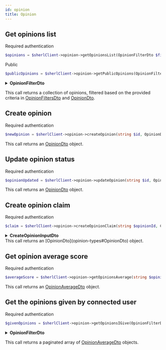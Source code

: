 ```yaml
---
id: opinion
title: Opinion
---
```


## Get opinions list

<span class="badge badge--warning">Required authentication</span>

```php
$opinions = $sherlClient->opinion->getOpinionsList(OpinionFilterDto $filters);
```

<span class="badge badge--success">Public</span>

```php
$publicOpinions = $sherlClient->opinion->getPublicOpinions(OpinionFilterDto $filters);
```

<details>
<summary><b>OpinionFilterDto</b></summary>

| Fields           |  Type   |      Required      |             Description              |
| :--------------- | :-----: | :----------------: | :----------------------------------: |
| **opinionToUri** | string  | :white_check_mark: | URI to which the opinion is directed |
| **page**         | integer |        :x:         |     Page number for pagination.      |
| **itemsPerPage** | integer |        :x:         | Number of items to display per page. |

</details>

This call returns a collection of opinions, filtered based on the provided criteria in [OpinionFiltersDto](opinion#OpinionFiltersDto) and [OpinionDto](opinion-types#OpinionDto).

## Create opinion

<span class="badge badge--warning">Required authentication</span>

```php
$newOpinion = $sherlClient->opinion->createOpinion(string $id, OpinionDto $opinionDto);
```

This call returns an [OpinionDto](opinion-types#OpinionDto) object.

## Update opinion status

<span class="badge badge--warning">Required authentication</span>

```php
$opinionUpdated = $sherlClient->opinion->updateOpinion(string $id, OpinionDto $updatedOpinion);
```

This call returns an [OpinionDto](opinion-types#OpinionDto) object.

## Create opinion claim

<span class="badge badge--warning">Required authentication</span>

```php
$claim = $sherlClient->opinion->createOpinionClaim(string $opinionId, CreateOpinionInputDto $data);
```

<details>
<summary><b>CreateOpinionInputDto</b></summary>

| Fields           |  Type   |      Required      |                   Description                    |
| :--------------- | :-----: | :----------------: | :----------------------------------------------: |
| **comment**      | string  | :white_check_mark: |     The comment associated with the opinion.     |
| **id**           | string  | :white_check_mark: |      The unique identifier of the opinion.       |
| **opinionToUri** | string  | :white_check_mark: |    The URI to which the opinion is directed.     |
| **score**        | integer | :white_check_mark: | The score or rating associated with the opinion. |

</details>
This call returns an [OpinionDto](opinion-types#OpinionDto) object.

## Get opinion average score

<span class="badge badge--warning">Required authentication</span>

```php
$averageScore = $sherlClient->opinion->getOpinionsAverage(string $opinionToUri);
```

This call returns an [OpinionAverageDto](opinion-types#OpinionAverageDto) object.

## Get the opinions given by connected user

<span class="badge badge--warning">Required authentication</span>

```php
$givenOpinions = $sherlClient->opinion->getOpinionsIGive(OpinionFilterDto $filters);
```

<details>
<summary><b>OpinionFilterDto</b></summary>

| Fields           |  Type  |      Required      |                Description                |
| :--------------- | :----: | :----------------: | :---------------------------------------: |
| **opinionToUri** | string | :white_check_mark: | The URI to which the opinion is directed. |

</details>

This call returns a paginated array of [OpinionAverageDto](opinion-types#OpinionAverageDto) objects.
